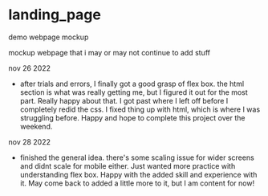 # landing_page
demo webpage mockup

mockup webpage that i may or may not continue to add stuff

nov 26 2022
- after trials and errors, I finally got a good grasp of flex box. the html section is what was really getting me, but I figured it out for the most part. Really happy about that. I got past where I left off before I completely redid the css. I fixed thing up with html, which is where I was struggling before. Happy and hope to complete this project over the weekend.

nov 28 2022
- finished the general idea. there's some scaling issue for wider screens and didnt scale for mobile either. Just wanted more practice with understanding flex box. Happy with the added skill and experience with it. May come back to added a little more to it, but I am content for now!
